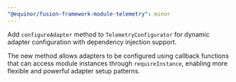 ```yaml
---
"@equinor/fusion-framework-module-telemetry": minor
---
```


Add `configureAdapter` method to `TelemetryConfigurator` for dynamic adapter configuration with dependency injection support.

The new method allows adapters to be configured using callback functions that can access module instances through `requireInstance`, enabling more flexible and powerful adapter setup patterns.

